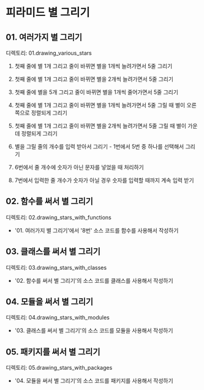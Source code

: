 # 피라미드 별 그리기

## 01. 여러가지 별 그리기

디렉토리: 01.drawing_various_stars

1. 첫째 줄에 별 1개 그리고 줄이 바뀌면 별을 1개씩 늘려가면서 5줄 그리기

2. 첫째 줄에 별 1개 그리고 줄이 바뀌면 별을 2개씩 늘려가면서 5줄 그리기

3. 첫째 줄에 별을 5개 그리고 줄이 바뀌면 별을 1개씩 줄어가면서 5줄 그리기

4. 첫째 줄에 별 1개 그리고 줄이 바뀌면 별을 1개씩 늘려가면서 5줄 그릴 때 별이 오른쪽으로 정렬되게 그리기

5. 첫째 줄에 별 1개 그리고 줄이 바뀌면 별을 2개씩 늘려가면서 5줄 그릴 때 별이 가운데 정렬되게 그리기

6. 별을 그릴 줄의 개수를 입력 받아서 그리기 - 1번에서 5번 중 하나를 선택해서 그리기

7. 6번에서 줄 개수에 숫자가 아닌 문자를 넣었을 때 처리하기

8. 7번에서 입력한 줄 개수가 숫자가 아닐 경우 숫자를 입력할 때까지 계속 입력 받기

## 02. 함수를 써서 별 그리기

디렉토리: 02.drawing_stars_with_functions

- '01. 여러가지 별 그리기'에서 '8번' 소스 코드를 함수를 사용해서 작성하기

## 03. 클래스를 써서 별 그리기

디렉토리: 03.drawing_stars_with_classes

- '02. 함수를 써서 별 그리기'의 소스 코드를 클래스를 사용해서 작성하기

## 04. 모듈을 써서 별 그리기

디렉토리: 04.drawing_stars_with_modules

- '03. 클래스를 써서 별 그리기'의 소스 코드를 모듈을 사용해서 작성하기

## 05. 패키지를 써서 별 그리기

디렉토리: 05.drawing_stars_with_packages

- '04. 모듈을 써서 별 그리기'의 소스 코드를 패키지를 사용해서 작성하기